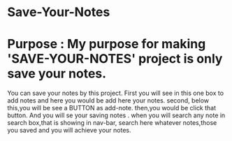 # Save-Your-Notes
# Purpose : My purpose for  making 'SAVE-YOUR-NOTES' project is only save your notes.

You can save your notes by this project.
First you will see in this one box to add notes and here you would be add here your notes.
second, below this,you will be see a BUTTON  as add-note.
then,you would be click that button.
And you will se your saving notes .
when you will search any note in search box,that is showing in nav-bar,
search here whatever notes,those you saved and you will achieve your notes.
